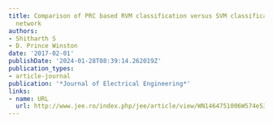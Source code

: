 ```yaml
---
title: Comparison of PRC based RVM classification versus SVM classification in SCADA
  network
authors:
- Shitharth S
- D. Prince Winston
date: '2017-02-01'
publishDate: '2024-01-28T08:39:14.262019Z'
publication_types:
- article-journal
publication: '*Journal of Electrical Engineering*'
links:
- name: URL
  url: http://www.jee.ro/index.php/jee/article/view/WN1464751006W574e539e7720d
---
```

